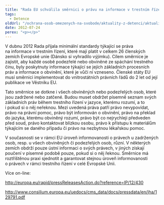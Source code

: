 ```yaml
---
title: "Rada EU schválila směrnici o právu na informace v trestním řízení"
tags:
  - Detence
oldUrl: "/ochrana-osob-omezenych-na-svobode/aktuality-z-detenci/aktuality-z-detenci-2012/rada-eu-schvalila-smernici-o-pravu-na-informace-v-trestnim-rizeni/"
date: 2012-07-24
perex: "<p></p>"
---
```


<!-- imported from the old website -->

<p>V dubnu 2012 Rada přijala minimální standardy týkající se práva na informace v trestním řízení, které mají platit v celkem 26 členských zemích Evropské unie (Dánsko si vyhradilo výjimku). Cílem směrnice je zajistit, aby každé osobě podezřelé nebo obviněné ze spáchání trestného činu, byly poskytnuty informace týkající se jejích základních procesních práv a informace o obvinění, které je vůči ní vzneseno. Členské státy EU musí směrnici implementovat do vnitrostátních právních řádů do 2 let od její publikace ve Věstníku EU. </p><p>Tato směrnice se dotkne i všech obviněných nebo podezřelých osob, které jsou zadržené nebo zatčené. Budou muset obdržet písemně seznam svých základních práv během trestního řízení v jazyce, kterému rozumí, a to i pokud si o něj neřeknou. Mezi uvedená práva patří právo nevypovídat, právo na právní pomoc, právo být informován o obvinění, právo na překlad do jazyka, kterému obviněný rozumí, právo být co nejrychleji předveden před soud, právo kontaktovat blízkou osobu, právo k přístupu k materiálům týkajícím se daného případu či právo na nezbytnou lékařskou pomoc.</p><p>V současnosti se v rámci EU úroveň informovanosti o právech u zadržených osob, resp. u všech obviněných či podezřelých osob, různí. V některých zemích obdrží pouze ústní informaci o svých právech, v jiných získají poučení v písemné podobě pouze, pokud si o něj řeknou. Směrnice má roztříštěnou praxi sjednotit a garantovat stejnou úroveň informovanosti o právech v rámci trestního řízení v celé Evropské Unii.</p><p>Více on-line:</p><p><a title="Otevření do nového okna" href="http://europa.eu/rapid/pressReleasesAction.do?reference=IP/12/430" target="_blank">http://europa.eu/rapid/pressReleasesAction.do?reference=IP/12/430</a> </p><p><a title="Otevření do nového okna" href="http://www.consilium.europa.eu/uedocs/cms_data/docs/pressdata/en/jha/129791.pdf" target="_blank">http://www.consilium.europa.eu/uedocs/cms_data/docs/pressdata/en/jha/129791.pdf</a> </p>
